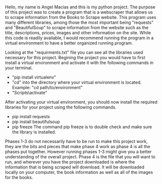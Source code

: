 Hello, my name is Angel Macias and this is my python project. The purpose of this project was to create a program that is a webscraper that allows us to scrape information from the Books to Scrape website. This program uses many different libraries, among those the most important being "requests" and "BeautifulSoup" to scrape information from the website such as the title, descriptions, prices, images and other information on the site. While this code is readily available, I would recommend running the program in a virtual environment to have a better organized running program. 

Looking at the "requirments.txt" file you can see all the libraries used necessary for this project. Begining the project you would have to first install a virtual environment and activate it with the following commands in your terminal.
- "pip install virtualenv"
- "cd" into the directory where your virtual environment is located. Example: "cd path/to/environment"
- "Scripts\activate"

After activating your virtual environment, you should now install the required libraries for your project using the following commands.
- pip install requests
- pip install beautifulsoup
- pip freeze
The command pip freeze is to double check and make sure the library is installed.

Phases 1-3 do not necessarily have to be run to make this project work, they are the bits and pieces that make phase 4 work as phase 4 is all the phases put together. However running phases 1-3 might give you a better understanding of the overall project. Phase 4 is the file that you will want to run, and wherever you have the project downloaded is where the information that is being scraped will download. It will be downloaded locally on your computer, the book information as well as all of the images for the books.
